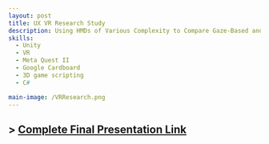 ```yaml
---
layout: post
title: UX VR Research Study
description: Using HMDs of Various Complexity to Compare Gaze-Based and Button-Based Selection Methods Led a student research team to study different VR selection methods (both industry standard and research-based methods) in order to quantitatively and qualitatively determine what selection methods were best suited to virtual environments of varying complexity. Deployed extensive, multi-staged iterative user studies to gauge user base and identify best-fit selection methods, resulting in utilization of Unity, VR + AR toolkits and Meta Quest II. 
skills: 
  - Unity
  - VR
  - Meta Quest II
  - Google Cardboard
  - 3D game scripting
  - C#

main-image: /VRResearch.png
---
```

## > [Complete Final Presentation Link](https://docs.google.com/presentation/d/1Hr3qyJ_QW1wxc01k4QOCok5g2-9l29wBS8pCFzCtRyE/edit?slide=id.p1#slide=id.p1)
